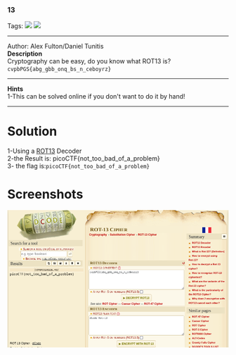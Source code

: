 ### 13
Tags: ![](https://img.shields.io/badge/Beginner_picoCTF_2019-blue) ![](https://img.shields.io/badge/Cryptography-red)

------------
Author: Alex Fulton/Daniel Tunitis<br>
**Description**<br>
Cryptography can be easy, do you know what ROT13 is? `cvpbPGS{abg_gbb_onq_bs_n_ceboyrz}`

------------

**Hints**<br>
1-This can be solved online if you don't want to do it by hand!

------------
# Solution
1-Using a [ROT13](https://www.dcode.fr/rot-13-cipher) Decoder <br>
2-the Result is: picoCTF{not_too_bad_of_a_problem}<br>
3- the flag is:`picoCTF{not_too_bad_of_a_problem}`<br>
# Screenshots
![](rot13.solved.png)
